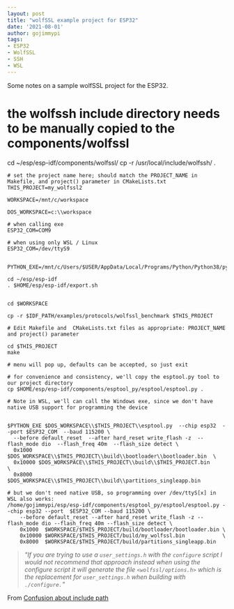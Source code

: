 ```yaml
---
layout: post
title: "wolfSSL example project for ESP32"
date: '2021-08-01'
author: gojimmypi
tags:
- ESP32
- WolfSSL
- SSH
- WSL
---
```


Some notes on a sample wolfSSL project for the ESP32.

# the wolfssh include directory needs to be manually copied to the components/wolfssl
cd ~/esp/esp-idf/components/wolfssl/
cp -r /usr/local/include/wolfssh/ .


```
# set the project name here; should match the PROJECT_NAME in Makefile, and project() parameter in CMakeLists.txt
THIS_PROJECT=my_wolfssl2

WORKSPACE=/mnt/c/workspace

DOS_WORKSPACE=c:\\workspace

# when calling exe
ESP32_COM=COM9

# when using only WSL / Linux
ESP32_COM=/dev/ttyS9


PYTHON_EXE=/mnt/c/Users/$USER/AppData/Local/Programs/Python/Python38/python.exe 

cd ~/esp/esp-idf
. $HOME/esp/esp-idf/export.sh


cd $WORKSPACE

cp -r $IDF_PATH/examples/protocols/wolfssl_benchmark $THIS_PROJECT

# Edit Makefile and  CMakeLists.txt files as appropriate: PROJECT_NAME and project() parameter

cd $THIS_PROJECT
make

# menu will pop up, defaults can be accepted, so just exit

# for convenience and consistency, we'll copy the esptool.py tool to our project directory
cp $HOME/esp/esp-idf/components/esptool_py/esptool/esptool.py .

# Note in WSL, we'll can call the Windows exe, since we don't have native USB support for programming the device


$PYTHON_EXE $DOS_WORKSPACE\\$THIS_PROJECT\\esptool.py  --chip esp32  --port $ESP32_COM  --baud 115200 \
  --before default_reset  --after hard_reset write_flash -z  --flash_mode dio  --flash_freq 40m  --flash_size detect \
  0x1000  $DOS_WORKSPACE\\$THIS_PROJECT\\build\\bootloader\\bootloader.bin  \
  0x10000 $DOS_WORKSPACE\\$THIS_PROJECT\\build\\$THIS_PROJECT.bin           \
  0x8000  $DOS_WORKSPACE\\$THIS_PROJECT\\build\\partitions_singleapp.bin      

# but we don't need native USB, so programming over /dev/ttyS[x] in WSL also works:
/home/gojimmypi/esp/esp-idf/components/esptool_py/esptool/esptool.py --chip esp32 --port  $ESP32_COM --baud 115200 \
    --before default_reset --after hard_reset write_flash -z --flash_mode dio --flash_freq 40m --flash_size detect \
    0x1000  $WORKSPACE/$THIS_PROJECT/build/bootloader/bootloader.bin \
    0x10000 $WORKSPACE/$THIS_PROJECT/build/my_wolfssl.bin            \
    0x8000  $WORKSPACE/$THIS_PROJECT/build/partitions_singleapp.bin 

```

> _"If you are trying to use a `user_settings.h` with the `configure` script I would not recommend that approach instead when using the configure script it will generate the file `<wolfssl/options.h>` which is the replacement for `user_settings.h` when building with `./configure.`"_

From [Confusion about include path](https://www.wolfssl.com/forums/topic1517-solved-confusion-about-include-path.html)